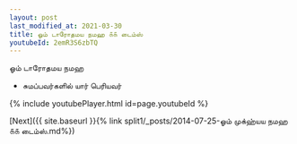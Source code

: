 ```yaml
---
layout: post
last_modified_at: 2021-03-30
title: ஓம் டாரோதமய நமஹ ௧௧ டைம்ஸ்
youtubeId: 2emR3S6zbTQ
---
```

 
 
 ஓம் டாரோதமய நமஹ  
 
 -  சுமப்பவர்களில் யார் பெரியவர் 
 
  
 
  
 
 
 
 
 
 


{% include youtubePlayer.html id=page.youtubeId %}
 
[Next]({{ site.baseurl }}{% link  split1/_posts/2014-07-25-ஓம் முக்ஹ்யய நமஹ ௧௧ டைம்ஸ்.md%})
 
